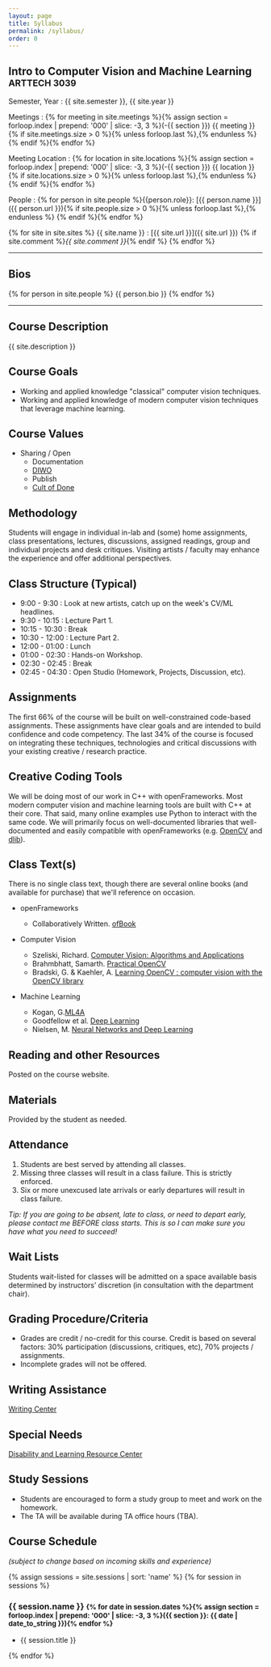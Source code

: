 ```yaml
---
layout: page
title: Syllabus
permalink: /syllabus/
order: 0
---
```


## Intro to Computer Vision and Machine Learning <small>ARTTECH 3039</small>
Semester, Year
:   {{ site.semester }}, {{ site.year }}

Meetings
:   {% for meeting in site.meetings %}{% assign section = forloop.index | prepend: '000' | slice: -3, 3 %}(-{{ section }}) {{ meeting }}{% if site.meetings.size > 0 %}{% unless forloop.last %},{% endunless %} {% endif %}{% endfor %}

Meeting Location
:   {% for location in site.locations %}{% assign section = forloop.index | prepend: '000' | slice: -3, 3 %}(-{{ section }}) {{ location }}{% if site.locations.size > 0 %}{% unless forloop.last %},{% endunless %} {% endif %}{% endfor %}

People
:   {% for person in site.people %}{{person.role}}: [{{ person.name }}]({{ person.url }}){% if site.people.size > 0 %}{% unless forloop.last %},{% endunless %} {% endif %}{% endfor %}

{% for site in site.sites %}
{{ site.name }}
:   [{{ site.url }}]({{ site.url }}) {% if site.comment %}_{{ site.comment }}_{% endif %}
{% endfor %}

--------------------------------------------------------------------------------

## Bios

{% for person in site.people %}
{{ person.bio }}
{% endfor %}

--------------------------------------------------------------------------------

## Course Description
{{ site.description }}

## Course Goals
-   Working and applied knowledge "classical" computer vision techniques.
-   Working and applied knowledge of modern computer vision techniques that leverage machine learning.

## Course Values
-   Sharing / Open
    -   Documentation
    -   [DIWO](http://furtherfield.org/projects/diwo-do-it-others-resource)
    -   Publish
    -   [Cult of Done](http://www.brepettis.com/blog/2009/3/3/the-cult-of-done-manifesto.html)

## Methodology
Students will engage in individual in-lab and (some) home assignments, class presentations, lectures, discussions, assigned readings, group and individual projects and desk critiques. Visiting artists / faculty may enhance the experience and offer additional perspectives.

## Class Structure (Typical)
-   9:00 -  9:30 : Look at new artists, catch up on the week's CV/ML headlines.
-   9:30 - 10:15 : Lecture Part 1.
-   10:15 - 10:30 : Break
-   10:30 - 12:00 : Lecture Part 2.
-   12:00 - 01:00 : Lunch
-   01:00 - 02:30 : Hands-on Workshop.
-   02:30 - 02:45 : Break
-   02:45 - 04:30 : Open Studio (Homework, Projects, Discussion, etc).

## Assignments
The first 66% of the course will be built on well-constrained code-based assignments. These assignments have clear goals and are intended to build confidence and code competency. The last 34% of the course is focused on integrating these techniques, technologies and critical discussions with your existing creative / research practice.

## Creative Coding Tools
We will be doing most of our work in C++ with openFrameworks. Most modern computer vision and machine learning tools are built with C++ at their core. That said, many online examples use Python to interact with the same code. We will primarily focus on well-documented libraries that well-documented and easily compatible with openFrameworks (e.g. [OpenCV](https://opencv.org/) and [dlib](http://dlib.net/)).

## Class Text(s)
There is no single class text, though there are several online books (and available for purchase) that we'll reference on occasion.

-   openFrameworks
    -   Collaboratively Written. [ofBook](https://github.com/openframeworks/ofBook)

-   Computer Vision
    -   Szeliski, Richard. [Computer Vision: Algorithms and Applications](http://szeliski.org/Book/)
    -   Brahmbhatt, Samarth. [Practical OpenCV](https://link.springer.com/book/10.1007%2F978-1-4302-6080-6)
    -   Bradski, G. & Kaehler, A. [Learning OpenCV : computer vision with the OpenCV library](http://www-cs.ccny.cuny.edu/~wolberg/capstone/opencv/LearningOpenCV.pdf)

-   Machine Learning
    -   Kogan, G.[ML4A](https://ml4a.github.io/index/)
    -   Goodfellow et al. [Deep Learning](http://www.deeplearningbook.org/)
    -   Nielsen, M. [Neural Networks and Deep Learning](http://neuralnetworksanddeeplearning.com/)

## Reading and other Resources
Posted on the course website.

## Materials
Provided by the student as needed.

## Attendance
1.  Students are best served by attending all classes.
2.  Missing three classes will result in a class failure. This is strictly enforced.
3.  Six or more unexcused late arrivals or early departures will result in class failure.

_Tip: If you are going to be absent, late to class, or need to depart early, please contact me BEFORE class starts. This is so I can make sure you have what you need to succeed!_

## Wait Lists
Students wait-listed for classes will be admitted on a space available basis determined by instructors’ discretion (in consultation with the department chair).

## Grading Procedure/Criteria
-   Grades are credit / no-credit for this course. Credit is based on several factors: 30% participation (discussions, critiques, etc), 70% projects / assignments.
-   Incomplete grades will not be offered.

## Writing Assistance
[Writing Center](http://www.saic.edu/webspaces/portal/advising/write\_center.html)

## Special Needs
[Disability and Learning Resource Center](http://www.saic.edu/lifeatsaic/wellnesscenter/disabilityandlearningresourcecenter/)

## Study Sessions
-   Students are encouraged to form a study group to meet and work on the homework.
-   The TA will be available during TA office hours (TBA).

## Course Schedule
_(subject to change based on incoming skills and experience)_

{% assign sessions = site.sessions | sort: 'name' %}
{% for session in sessions %}

### {{ session.name }} <small>{% for date in session.dates %}{% assign section = forloop.index | prepend: '000' | slice: -3, 3 %}({{ section }}: {{ date | date_to_string }}){% endfor %}</small>
-   {{ session.title }}

{% endfor %}
